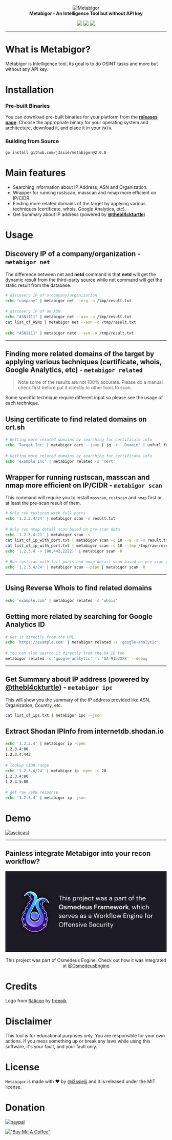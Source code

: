 <p align="center">
  <img alt="Metabigor" src="https://user-images.githubusercontent.com/23289085/143042137-28f8e7e5-e485-4dc8-a09b-10759a593210.png" height="140" />
  <br />
  <strong>Metabigor - An Intelligence Tool but without API key</strong>

  <p align="center">
  <a href="https://docs.osmedeus.org/donation/"><img src="https://img.shields.io/badge/Sponsors-0078D4?style=for-the-badge&logo=GitHub-Sponsors&logoColor=39ff14&labelColor=black&color=black"></a>
  <a href="https://twitter.com/OsmedeusEngine"><img src="https://img.shields.io/badge/%40OsmedeusEngine-0078D4?style=for-the-badge&logo=Twitter&logoColor=39ff14&labelColor=black&color=black"></a>
  <a href="https://github.com/j3ssie/osmedeus/releases"><img src="https://img.shields.io/github/release/j3ssie/metabigor?style=for-the-badge&labelColor=black&color=2fc414&logo=Github"></a>
  </p>
</p>

***

# What is Metabigor?

Metabigor is Intelligence tool, its goal is to do OSINT tasks and more but without any API key.

# Installation

### Pre-built Binaries

You can download pre-built binaries for your platform from the [**releases page**](https://github.com/j3ssie/metabigor/releases). Choose the appropriate binary for your operating system and architecture, download it, and place it in your `PATH`. 

### Building from Source

```shell
go install github.com/j3ssie/metabigor@2.0.0
```


# Main features

- Searching information about IP Address, ASN and Organization.
- Wrapper for running rustscan, masscan and nmap more efficient on IP/CIDR.
- Finding more related domains of the target by applying various techniques (certificate, whois, Google Analytics, etc).
- Get Summary about IP address (powered by [**@thebl4ckturtle**](https://github.com/theblackturtle))

# Usage

## Discovery IP of a company/organization - `metabigor net`

The difference between net and **netd** command is that **netd** will get the dynamic result from the third-party source
while net command will get the static result from the database.

```bash
# discovery IP of a company/organization
echo "company" | metabigor net --org -o /tmp/result.txt

# discovery IP of an ASN
echo "ASN1111" | metabigor net --asn -o /tmp/result.txt
cat list_of_ASNs | metabigor net --asn -o /tmp/result.txt

echo "ASN1111" | metabigor netd --asn -o /tmp/result.txt
```

*** 

## Finding more related domains of the target by applying various techniques (certificate, whois, Google Analytics, etc) - `metabigor related`

> Note some of the results are not 100% accurate. Please do a manual check first before put it directly to other tools
> to scan.

Some specific technique require different input so please see the usage of each technique.

## Using certificate to find related domains on crt.sh

```bash
# Getting more related domains by searching for certificate info
echo 'Target Inc' | metabigor cert --json | jq -r '.Domain' | unfurl format %r.%t | sort -u # this is old command

# Getting more related domains by searching for certificate info
echo 'example Inc' | metabigor related -s 'cert'
```

## Wrapper for running rustscan, masscan and nmap more efficient on IP/CIDR - `metabigor scan`

This command will require you to install `masscan`, `rustscan` and `nmap` first or at least the pre-scan result of them.

```bash
# Only run rustscan with full ports
echo '1.2.3.4/24' | metabigor scan -o result.txt

# Only run nmap detail scan based on pre-scan data
echo '1.2.3.4:21' | metabigor scan -s
cat list_of_ip_with_port.txt | metabigor scan -c 10 --8 -s -o result.txt
cat list_of_ip_with_port.txt | metabigor scan -c 10 --tmp /tmp/raw-result/ -s -o result.txt
echo '1.2.3.4 -> [80,443,2222]' | metabigor scan -R

# Run rustscan with full ports and nmap detail scan based on pre-scan data
echo '1.2.3.4/24' | metabigor scan --pipe | metabigor scan -R 
```

***

## Using Reverse Whois to find related domains

```bash
echo 'example.com' | metabigor related -s 'whois'
```

## Getting more related by searching for Google Analytics ID

```bash
# Get it directly from the URL
echo 'https://example.com' | metabigor related -s 'google-analytic'

# You can also search it directly from the UA ID too
metabigor related -s 'google-analytic' -i 'UA-9152XXX' --debug
```

*** 

## Get Summary about IP address (powered by [**@thebl4ckturtle**](https://github.com/theblackturtle)) - `metabigor ipc`

This will show you the summary of the IP address provided like ASN, Organization, Country, etc.

```bash
cat list_of_ips.txt | metabigor ipc --json
```

## Extract Shodan IPInfo from internetdb.shodan.io

```bash
echo '1.2.3.4' | metabigor ip -open
1.2.3.4:80
1.2.3.4:443

# lookup CIDR range
echo '1.2.3.4/24' | metabigor ip -open -c 20
1.2.3.4:80
1.2.3.5:80

# get raw JSON response
echo '1.2.3.4' | metabigor ip -json
```

# Demo

[![asciicast](https://asciinema.org/a/301745.svg)](https://asciinema.org/a/301745)

*** 

## Painless integrate Metabigor into your recon workflow?

<p align="center">
  <img alt="OsmedeusEngine" src="https://raw.githubusercontent.com/osmedeus/assets/main/part-of-osmedeus-banner.png" />
  <p align="center">
    This project was part of Osmedeus Engine. Check out how it was integrated at <a href="https://twitter.com/OsmedeusEngine">@OsmedeusEngine</a>
  </p>
</p>

# Credits

Logo from [flaticon](https://image.flaticon.com/icons/svg/1789/1789851.svg)
by [freepik](https://www.flaticon.com/authors/freepik)

# Disclaimer

This tool is for educational purposes only. You are responsible for your own actions. If you mess something up or break
any laws while using this software, it's your fault, and your fault only.

# License

`Metabigor` is made with ♥ by [@j3ssiejjj](https://twitter.com/j3ssiejjj) and it is released under the MIT license.

# Donation

[![paypal](https://www.paypalobjects.com/en_US/i/btn/btn_donateCC_LG.gif)](https://paypal.me/j3ssiejjj)

[!["Buy Me A Coffee"](https://www.buymeacoffee.com/assets/img/custom_images/orange_img.png)](https://www.buymeacoffee.com/j3ssie)
